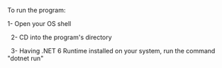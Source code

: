 To run the program:

1- Open your OS shell

&nbsp;
2- CD into the program's directory

&nbsp;
3- Having .NET 6 Runtime installed on your system, run the command "dotnet run"
